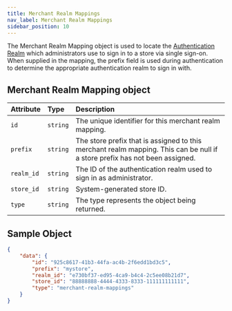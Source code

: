 ```yaml
---
title: Merchant Realm Mappings
nav_label: Merchant Realm Mappings
sidebar_position: 10
---
```


The Merchant Realm Mapping object is used to locate the [Authentication Realm](/docs/commerce-cloud/authentication/single-sign-on/authentication-realm-api/authentication-realm-api-overview) which administrators use to sign in to a store via single sign-on. When supplied in the mapping, the prefix field is used during authentication to determine the appropriate authentication realm to sign in with.

## Merchant Realm Mapping object

| Attribute | Type | Description |
| :--- | :--- | :--- |
| `id` | `string` | The unique identifier for this merchant realm mapping. |
| `prefix` | `string` | The store prefix that is assigned to this merchant realm mapping. This can be null if a store prefix has not been assigned. |
| `realm_id` | `string` | The ID of the authentication realm used to sign in as administrator. |
| `store_id` | `string` | System-generated store ID. |
| `type` | `string` | The type represents the object being returned. |

## Sample Object

```json
{
    "data": {
        "id": "925c8617-41b3-44fa-ac4b-2f6edd1bd3c5",
        "prefix": "mystore",
        "realm_id": "e730bf37-ed95-4ca9-b4c4-2c5ee08b21d7",
        "store_id": "88888888-4444-4333-8333-111111111111",
        "type": "merchant-realm-mappings"
    }
}
```
